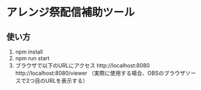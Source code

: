# アレンジ祭配信補助ツール
## 使い方
1. npm install
2. npm run start
3. ブラウザで以下のURLにアクセス
http://localhost:8080
http://localhost:8080/viewer
（実際に使用する場合、OBSのブラウザソースで2つ目のURLを表示する）

